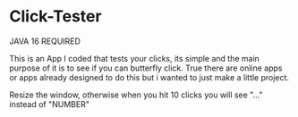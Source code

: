 # Click-Tester

JAVA 16 REQUIRED

This is an App I coded that tests your clicks, its simple and the main purpose of it is to see if you can butterfly click.
True there are online apps or apps already designed to do this but i wanted to just make a little project.

Resize the window, otherwise when you hit 10 clicks you will see "..." instead of "NUMBER"
